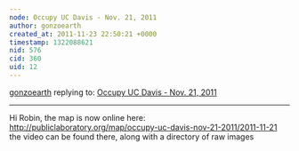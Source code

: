 ```yaml
---
node: Occupy UC Davis - Nov. 21, 2011
author: gonzoearth
created_at: 2011-11-23 22:50:21 +0000
timestamp: 1322088621
nid: 576
cid: 360
uid: 12
---
```




[gonzoearth](../profile/gonzoearth) replying to: [Occupy UC Davis - Nov. 21, 2011](../notes/micheletobias/11-21-2011/occupy-uc-davis-nov-21-2011)

----
Hi Robin, the map is now online here: http://publiclaboratory.org/map/occupy-uc-davis-nov-21-2011/2011-11-21
the video can be found there, along with a directory of raw images